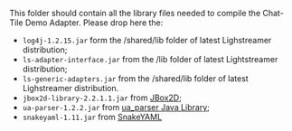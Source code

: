 This folder should contain all the library files needed to compile the Chat-Tile Demo Adapter. Please drop here the:

- `log4j-1.2.15.jar` form the /shared/lib folder of latest Lighstreamer distribution;
- `ls-adapter-interface.jar` from the /lib folder of latest Lightstreamer distribution;
- `ls-generic-adapters.jar` from the /shared/lib folder of latest Lighstreamer distribution.
- `jbox2d-library-2.2.1.1.jar` from [JBox2D](https://code.google.com/p/jbox2d/);
- `ua-parser-1.2.2.jar` from [ua_parser Java Library](https://github.com/tobie/ua-parser/tree/master/java);
- `snakeyaml-1.11.jar` from [SnakeYAML](https://code.google.com/p/snakeyaml/)
    

